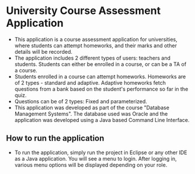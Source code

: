 # University Course Assessment Application
* This application is a course assessment application for universities, where students can attempt homeworks, and their marks and other details will be recorded.
* The application includes 2 different types of users: teachers and students. Students can either be enrolled in a course, or can be a TA of a course.
* Students enrolled in a course can attempt homeworks. Homeworks are of 2 types - standard and adaptive. Adaptive homeworks fetch questions from a bank based on the student's performance so far in the quiz.
* Questions can be of 2 types: Fixed and parameterized. 
* This application was developed as part of the course "Database Management Systems". The database used was Oracle and the application was developed using a Java based Command Line Interface.

## How to run the application
* To run the application, simply run the project in Eclipse or any other IDE as a Java application. You will see a menu to login. After logging in, various menu options will be displayed depending on your role.